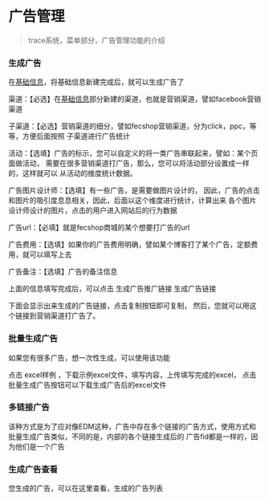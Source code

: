 广告管理
=========

> trace系统，菜单部分，广告管理功能的介绍


### 生成广告

在[基础信息](trace-menu-base.md)，将基础信息新建完成后，就可以生成广告了

渠道：【必选】在[基础信息](trace-menu-base.md)部分新建的渠道，也就是营销渠道，譬如facebook营销渠道

子渠道：【必选】营销渠道的细分，譬如fecshop营销渠道，分为click，ppc，等等，方便后面按照
子渠道进行广告统计


活动：【选填】广告的标示，您可以自定义的将一类广告串联起来，譬如：某个页面做活动，
需要在很多营销渠道打广告，那么，您可以将活动部分设置成一样的，这样就可以
从活动的维度统计数据。

广告图片设计师：【选填】有一些广告，是需要做图片设计的，
因此，广告的点击和图片的吸引度息息相关，因此，后面以这个维度进行统计，计算出来
各个图片设计师设计的图片，点击的用户进入网站后的行为数据

广告url：【必填】就是fecshop商城的某个想要打广告的url

广告费用：【选填】如果你的广告费用明确，譬如某个博客打了某个广告，定额费用，就可以填写上去

广告备注：【选填】广告的备注信息


上面的信息填写完成后，可以点击 生成广告推广链接 生成广告链接

下面会显示出来生成的广告链接，点击复制按钮即可复制，
然后，您就可以用这个链接到营销渠道打广告了。


### 批量生成广告


如果您有很多广告，想一次性生成，可以使用该功能

点击 excel样例 ，下载示例excel文件，填写内容，上传填写完成的excel，
点击批量生成广告按钮可以下载生成广告后的excel文件


### 多链接广告

该种方式是为了应对像EDM这种，广告中存在多个链接的广告方式，使用方式和
批量生成广告类似，不同的是，内部的各个链接生成后的
广告fid都是一样的，因为他们是一个广告


### 生成广告查看

您生成的广告，可以在这里查看，生成的广告列表






































